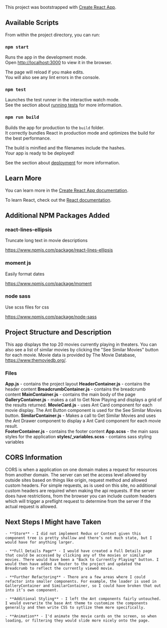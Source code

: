 This project was bootstrapped with [Create React App](https://github.com/facebook/create-react-app).

## Available Scripts

From within the project directory, you can run:

### `npm start`

Runs the app in the development mode.<br>
Open [http://localhost:3000](http://localhost:3000) to view it in the browser.

The page will reload if you make edits.<br>
You will also see any lint errors in the console.

### `npm test`

Launches the test runner in the interactive watch mode.<br>
See the section about [running tests](https://facebook.github.io/create-react-app/docs/running-tests) for more information.

### `npm run build`

Builds the app for production to the `build` folder.<br>
It correctly bundles React in production mode and optimizes the build for the best performance.

The build is minified and the filenames include the hashes.<br>
Your app is ready to be deployed!

See the section about [deployment](https://facebook.github.io/create-react-app/docs/deployment) for more information.

## Learn More

You can learn more in the [Create React App documentation](https://facebook.github.io/create-react-app/docs/getting-started).

To learn React, check out the [React documentation](https://reactjs.org/).


## Additional NPM Packages Added
### react-lines-ellipsis
Truncate long text in movie descriptions

https://www.npmjs.com/package/react-lines-ellipsis

### moment js
Easily format dates

https://www.npmjs.com/package/moment

### node sass
Use scss files for css

https://www.npmjs.com/package/node-sass


## Project Structure and Description
This app displays the top 20 movies currently playing in theaters. You can also see a list of similar movies by clicking the "See Similar Movies" button for each movie. Movie data is provided by The Movie Database, https://www.themoviedb.org/.

### Files
**App.js** - contains the project layout
**HeaderContainer.js** - contains the header content
**BreadcrumbContainer.js** - contains the breadcrumb content
**MainContainer.js** - contains the main body of the page
**GalleryContainer.js** - makes a call to Get Now Playing and displays a grid of the results returned.
**MovieCard.js** - uses Ant Card component for each movie display. The Ant Button component is used for the See Similar Movies button.
**SimilarContainer.js** - Makes a call to Get Similar Movies and uses the Ant Drawer component to display a Ant Card component for each movie result.    
**FooterContainer.js** - contains the footer content
**App.scss** - the main sass styles for the application
**styles/_variables.scss** - contains sass styling variables

## CORS Information

CORS is when a application on one domain makes a request for resources from another domain. The server can set the access level allowed by outside sites based on things like origin, request method and allowed custom headers. For simple requests, as is used on this site, no additional custom headers are required when making the api requests. If the server does have restrictions, from the browser you can include custom headers which will trigger a preflight request to determine from the server if the actual request is allowed.

## Next Steps I Might have Taken

    - **Store** - I did not implement Redux or Context given this component tree is pretty shallow and there’s not much state, but I would have for anything larger.

    - **Full Details Page** - I would have created a Full Details page that could be accessed by clicking any of the movies or similar movies. There would have been a "Back to Currently Playing" button. I would then have added a Router to the project and updated the Breadcrumb to reflect the currently viewed movie.

    - **Further Refactoring** - There are a few areas where I could refactor into smaller components. For example, the loader is used in GalleryContainer and SimilarContainer, so I could have broken that out into it’s own component.

    - **Additional Styling** - I left the Ant components fairly untouched. I would overwrite the base Ant theme to customize the components generally and then write CSS to sytlize them more specifically.

    - **Animation** - I'd animate the movie cards on the screen, so when loading, or filtering they would slide more nicely onto the page.


